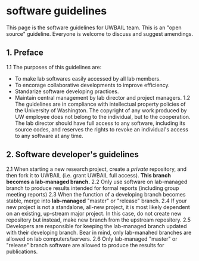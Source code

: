 # software guidelines
This page is the software guidelines for UWBAIL team. This is an "open source" guideline. Everyone is welcome to discuss and suggest amendings.
## 1. Preface
1.1 The purposes of this guidelines are:
* To make lab softwares easily accessed by all lab members.
* To encorage collaborative developments to improve efficiency.
* Standarize software developing practices.
* Maintain central management by lab director and project managers.
1.2 The guidelines are in compliance with intellectual property policies of the University of Washington. The copyright of any work produced by UW employee does not belong to the individual, but to the cooperation. The lab director should have full access to any software, including its source codes, and reserves the rights to revoke an individual's access to any software at any time. 
## 2. Software developer's guidelines
2.1 When starting a new research project, create a *private* repository, and then fork it to UWBAIL (i.e. grant UWBAIL full access). **This branch becomes a lab-managed branch.**
2.2 Only use software on lab-managed branch to produce results intended for formal reports (including group meeting reports)
2.3 When the function of a developing branch becomes stable, merge into **lab-managed** "master" or "release" branch.
2.4 If your new project is not a standalone, all-new project, it is most likely dependent on an existing, up-stream major project. In this case, do not create new repository but instead, make new branch from the upstream repository.
2.5 Developers are responsible for keeping the lab-managed branch updated with their developing branch. Bear in mind, only lab-manahed branches are allowed on lab computers/servers.
2.6 Only lab-managed "master" or "release" branch software are allowed to produce the results for publications.

